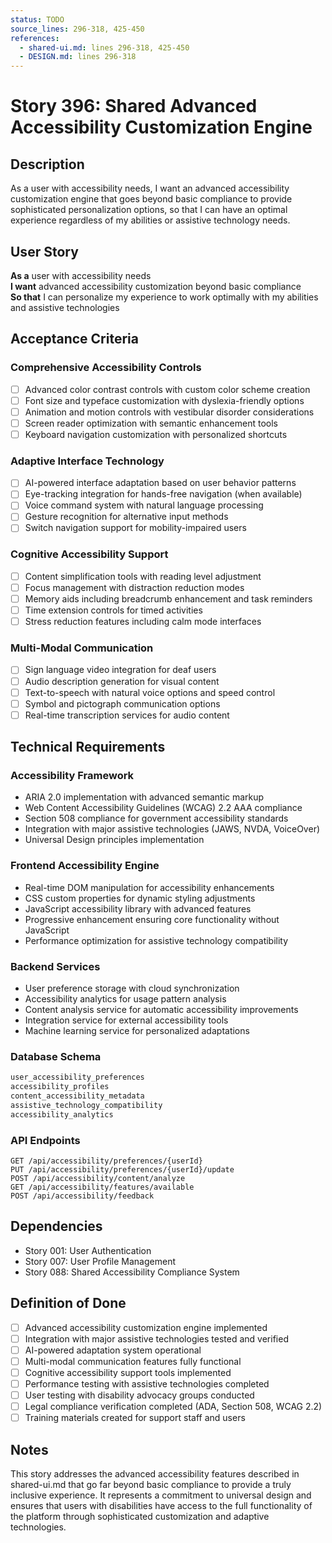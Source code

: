 ```yaml
---
status: TODO
source_lines: 296-318, 425-450
references:
  - shared-ui.md: lines 296-318, 425-450
  - DESIGN.md: lines 296-318
---
```


# Story 396: Shared Advanced Accessibility Customization Engine

## Description

As a user with accessibility needs, I want an advanced accessibility customization engine that goes beyond basic compliance to provide sophisticated personalization options, so that I can have an optimal experience regardless of my abilities or assistive technology needs.

## User Story

**As a** user with accessibility needs  
**I want** advanced accessibility customization beyond basic compliance  
**So that** I can personalize my experience to work optimally with my abilities and assistive technologies

## Acceptance Criteria

### Comprehensive Accessibility Controls
- [ ] Advanced color contrast controls with custom color scheme creation
- [ ] Font size and typeface customization with dyslexia-friendly options
- [ ] Animation and motion controls with vestibular disorder considerations
- [ ] Screen reader optimization with semantic enhancement tools
- [ ] Keyboard navigation customization with personalized shortcuts

### Adaptive Interface Technology
- [ ] AI-powered interface adaptation based on user behavior patterns
- [ ] Eye-tracking integration for hands-free navigation (when available)
- [ ] Voice command system with natural language processing
- [ ] Gesture recognition for alternative input methods
- [ ] Switch navigation support for mobility-impaired users

### Cognitive Accessibility Support
- [ ] Content simplification tools with reading level adjustment
- [ ] Focus management with distraction reduction modes
- [ ] Memory aids including breadcrumb enhancement and task reminders
- [ ] Time extension controls for timed activities
- [ ] Stress reduction features including calm mode interfaces

### Multi-Modal Communication
- [ ] Sign language video integration for deaf users
- [ ] Audio description generation for visual content
- [ ] Text-to-speech with natural voice options and speed control
- [ ] Symbol and pictograph communication options
- [ ] Real-time transcription services for audio content

## Technical Requirements

### Accessibility Framework
- ARIA 2.0 implementation with advanced semantic markup
- Web Content Accessibility Guidelines (WCAG) 2.2 AAA compliance
- Section 508 compliance for government accessibility standards
- Integration with major assistive technologies (JAWS, NVDA, VoiceOver)
- Universal Design principles implementation

### Frontend Accessibility Engine
- Real-time DOM manipulation for accessibility enhancements
- CSS custom properties for dynamic styling adjustments
- JavaScript accessibility library with advanced features
- Progressive enhancement ensuring core functionality without JavaScript
- Performance optimization for assistive technology compatibility

### Backend Services
- User preference storage with cloud synchronization
- Accessibility analytics for usage pattern analysis
- Content analysis service for automatic accessibility improvements
- Integration service for external accessibility tools
- Machine learning service for personalized adaptations

### Database Schema
```sql
user_accessibility_preferences
accessibility_profiles
content_accessibility_metadata
assistive_technology_compatibility
accessibility_analytics
```

### API Endpoints
```
GET /api/accessibility/preferences/{userId}
PUT /api/accessibility/preferences/{userId}/update
POST /api/accessibility/content/analyze
GET /api/accessibility/features/available
POST /api/accessibility/feedback
```

## Dependencies
- Story 001: User Authentication
- Story 007: User Profile Management
- Story 088: Shared Accessibility Compliance System

## Definition of Done
- [ ] Advanced accessibility customization engine implemented
- [ ] Integration with major assistive technologies tested and verified
- [ ] AI-powered adaptation system operational
- [ ] Multi-modal communication features fully functional
- [ ] Cognitive accessibility support tools implemented
- [ ] Performance testing with assistive technologies completed
- [ ] User testing with disability advocacy groups conducted
- [ ] Legal compliance verification completed (ADA, Section 508, WCAG 2.2)
- [ ] Training materials created for support staff and users

## Notes
This story addresses the advanced accessibility features described in shared-ui.md that go far beyond basic compliance to provide a truly inclusive experience. It represents a commitment to universal design and ensures that users with disabilities have access to the full functionality of the platform through sophisticated customization and adaptive technologies.